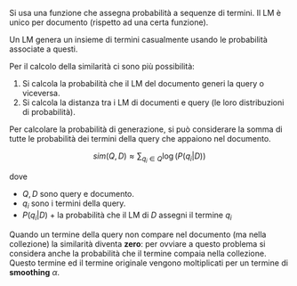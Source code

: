 Si usa una funzione che assegna probabilità a sequenze di termini. Il LM è unico per documento (rispetto ad una certa funzione).

Un LM genera un insieme di termini casualmente usando le probabilità associate a questi.

Per il calcolo della similarità ci sono più possibilità:
1. Si calcola la probabilità che il LM del documento generi la query o viceversa.
2. Si calcola la distanza tra i LM di documenti e query (le loro distribuzioni di probabilità).

Per calcolare la probabilità di generazione, si può considerare la somma di tutte le probabilità dei termini della query che appaiono nel documento. 

$$sim(Q,D) \approx \sum_{q_i \in Q}\log(P(q_i | D)) $$

dove

- $Q,D$ sono query e documento.
- $q_i$ sono i termini della query.
- $P(q_i|D)$ + la probabilità che il LM di $D$ assegni il termine $q_i$

Quando un termine della query non compare nel documento (ma nella collezione) la similarità diventa **zero**: per ovviare a questo problema si considera anche la probabilità che il termine compaia nella collezione.
Questo termine ed il termine originale vengono moltiplicati per un termine di **smoothing** $\alpha$.


